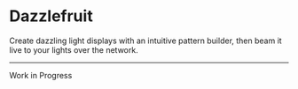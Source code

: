 # Dazzlefruit
Create dazzling light displays with an intuitive pattern builder, then beam it live to your lights over the network.

---
Work in Progress